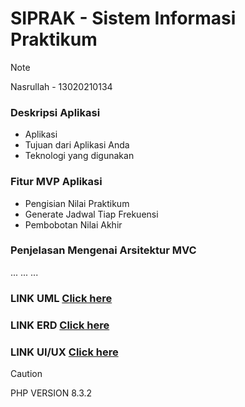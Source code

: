 # SIPRAK - Sistem Informasi Praktikum
> [!NOTE]
> Nasrullah - 13020210134


### Deskripsi Aplikasi
- Aplikasi 
- Tujuan dari Aplikasi Anda 
- Teknologi yang digunakan


### Fitur MVP Aplikasi
- Pengisian Nilai Praktikum
- Generate Jadwal Tiap Frekuensi
- Pembobotan Nilai Akhir


### Penjelasan Mengenai Arsitektur MVC
...
...
...


### LINK UML [Click here](https://drive.google.com/file/d/1f8IS6r13hGTsoHEPrlGKfqRiTcy7Nvp6/view?usp=sharing)
### LINK ERD [Click here](https://drive.google.com/file/d/1DbKUbbk48IbHFtLxFLOD0VclwGNlEo5K/view?usp=sharing)
### LINK UI/UX [Click here](https://drive.google.com/drive/folders/1Svr03cEgHT1-8UEMbmAvpEhgo3GpzpIS?usp=sharing)


> [!CAUTION]
> PHP VERSION 8.3.2